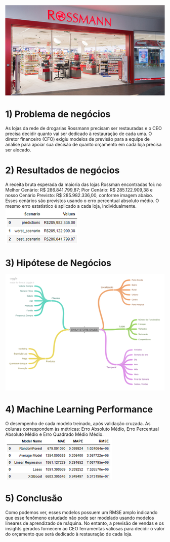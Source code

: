 <img src="/img/Rossmann.jpg" alt="rossmann"/>

<h1> 1) Problema de negócios </h1>
As lojas da rede de drogarias Rossmann precisam ser restauradas e o CEO precisa decidir quanto vai ser dedicado à restauração de cada uma. O diretor financeiro (CFO) exigiu modelos de previsão para a equipe de análise para apoiar sua decisão de quanto orçamento em cada loja precisa ser alocado.


<h1> 2) Resultados de negócios </h1>
A receita bruta esperada da maioria das lojas Rossman encontradas foi: no Melhor Cenário: R$ 286.841.799,87; Pior Cenário: R$ 285.122.909,38 e nosso Cenário Previsto: R$ 285.982.336,00, conforme imagem abaixo. Esses cenários são previstos usando o erro percentual absoluto médio. O mesmo erro estatístico é aplicado a cada loja, individualmente. 

<img src="/img/Scenario.png" alt="scenario"/>

<h1> 3) Hipótese de Negócios </h1>


  
<img src="/img/MindMapHypothesis.png" alt="mindmap"/>
  
  

<h1> 4) Machine Learning Performance </h1>
O desempenho de cada modelo treinado, após validação cruzada. As colunas correspondem às métricas: Erro Absoluto Médio, Erro Percentual Absoluto Médio e Erro Quadrado Médio Médio.


<img src="/img/Machine.png" alt="machine"/>


<h1> 5) Conclusão </h1>

Como podemos ver, esses modelos possuem um RMSE amplo indicando que esse fenômeno estudado não pode ser modelado usando modelos lineares de aprendizado de máquina. No entanto, a previsão de vendas e os insights gerados fornecem ao CEO ferramentas valiosas para decidir o valor do orçamento que será dedicado à restauração de cada loja.
  
  
  
